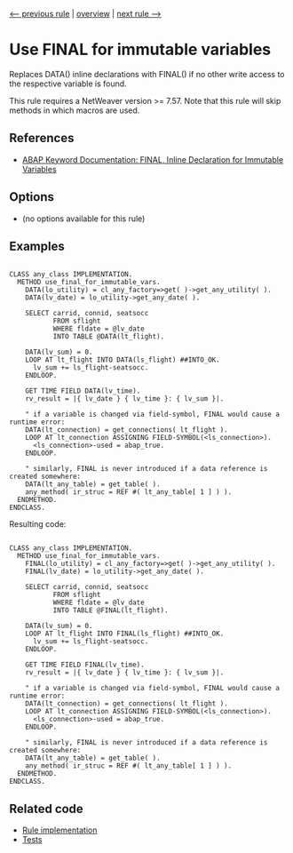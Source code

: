[<-- previous rule](ImplicitTypeRule.md) | [overview](../rules.md) | [next rule -->](EscapeCharForParametersRule.md)

# Use FINAL for immutable variables

Replaces DATA\(\) inline declarations with FINAL\(\) if no other write access to the respective variable is found.

This rule requires a NetWeaver version >= 7.57. Note that this rule will skip methods in which macros are used.

## References

* [ABAP Keyword Documentation: FINAL, Inline Declaration for Immutable Variables](https://help.sap.com/doc/abapdocu_latest_index_htm/latest/en-US/index.htm?file=abenfinal_inline.htm)

## Options

* \(no options available for this rule\)

## Examples


```ABAP

CLASS any_class IMPLEMENTATION.
  METHOD use_final_for_immutable_vars.
    DATA(lo_utility) = cl_any_factory=>get( )->get_any_utility( ).
    DATA(lv_date) = lo_utility->get_any_date( ).

    SELECT carrid, connid, seatsocc
           FROM sflight
           WHERE fldate = @lv_date
           INTO TABLE @DATA(lt_flight).

    DATA(lv_sum) = 0.
    LOOP AT lt_flight INTO DATA(ls_flight) ##INTO_OK.
      lv_sum += ls_flight-seatsocc.
    ENDLOOP.

    GET TIME FIELD DATA(lv_time).
    rv_result = |{ lv_date } { lv_time }: { lv_sum }|.

    " if a variable is changed via field-symbol, FINAL would cause a runtime error:
    DATA(lt_connection) = get_connections( lt_flight ).
    LOOP AT lt_connection ASSIGNING FIELD-SYMBOL(<ls_connection>).
      <ls_connection>-used = abap_true.
    ENDLOOP.

    " similarly, FINAL is never introduced if a data reference is created somewhere:
    DATA(lt_any_table) = get_table( ).
    any_method( ir_struc = REF #( lt_any_table[ 1 ] ) ).
  ENDMETHOD.
ENDCLASS.
```

Resulting code:

```ABAP

CLASS any_class IMPLEMENTATION.
  METHOD use_final_for_immutable_vars.
    FINAL(lo_utility) = cl_any_factory=>get( )->get_any_utility( ).
    FINAL(lv_date) = lo_utility->get_any_date( ).

    SELECT carrid, connid, seatsocc
           FROM sflight
           WHERE fldate = @lv_date
           INTO TABLE @FINAL(lt_flight).

    DATA(lv_sum) = 0.
    LOOP AT lt_flight INTO FINAL(ls_flight) ##INTO_OK.
      lv_sum += ls_flight-seatsocc.
    ENDLOOP.

    GET TIME FIELD FINAL(lv_time).
    rv_result = |{ lv_date } { lv_time }: { lv_sum }|.

    " if a variable is changed via field-symbol, FINAL would cause a runtime error:
    DATA(lt_connection) = get_connections( lt_flight ).
    LOOP AT lt_connection ASSIGNING FIELD-SYMBOL(<ls_connection>).
      <ls_connection>-used = abap_true.
    ENDLOOP.

    " similarly, FINAL is never introduced if a data reference is created somewhere:
    DATA(lt_any_table) = get_table( ).
    any_method( ir_struc = REF #( lt_any_table[ 1 ] ) ).
  ENDMETHOD.
ENDCLASS.
```

## Related code

* [Rule implementation](../../com.sap.adt.abapcleaner/src/com/sap/adt/abapcleaner/rules/declarations/FinalVariableRule.java)
* [Tests](../../test/com.sap.adt.abapcleaner.test/src/com/sap/adt/abapcleaner/rules/declarations/FinalVariableTest.java)

